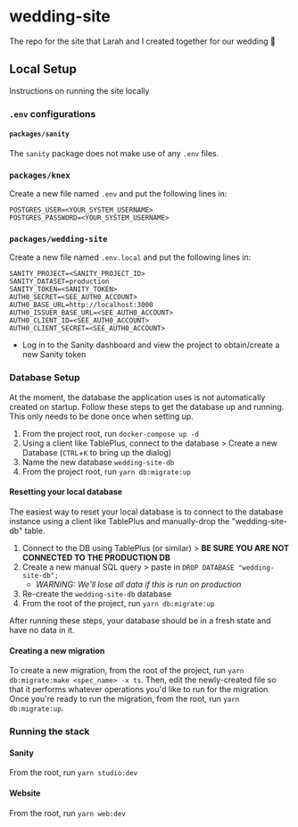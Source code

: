 # wedding-site

The repo for the site that Larah and I created together for our wedding 🎉

## Local Setup

Instructions on running the site locally

### `.env` configurations

#### `packages/sanity`

The `sanity` package does not make use of any `.env` files.

### `packages/knex`

Create a new file named `.env` and put the following lines in:
```
POSTGRES_USER=<YOUR_SYSTEM_USERNAME>
POSTGRES_PASSWORD=<YOUR_SYSTEM_USERNAME>
```

### `packages/wedding-site`

Create a new file named `.env.local` and put the following lines in:
```
SANITY_PROJECT=<SANITY_PROJECT_ID>
SANITY_DATASET=production
SANITY_TOKEN=<SANITY_TOKEN>
AUTH0_SECRET=<SEE_AUTH0_ACCOUNT>
AUTH0_BASE_URL=http://localhost:3000
AUTH0_ISSUER_BASE_URL=<SEE_AUTH0_ACCOUNT>
AUTH0_CLIENT_ID=<SEE_AUTH0_ACCOUNT>
AUTH0_CLIENT_SECRET=<SEE_AUTH0_ACCOUNT>
```
* Log in to the Sanity dashboard and view the project to obtain/create a new Sanity token

### Database Setup

At the moment, the database the application uses is not automatically created on startup. Follow
these steps to get the database up and running. This only needs to be done once when setting up.

1. From the project root, run `docker-compose up -d`
1. Using a client like TablePlus, connect to the database > Create a new Database (`CTRL`+`K` to bring up the dialog)
1. Name the new database `wedding-site-db`
1. From the project root, run `yarn db:migrate:up`

#### Resetting your local database
The easiest way to reset your local database is to connect to the database instance using a client like TablePlus 
and manually-drop the "wedding-site-db" table.

1. Connect to the DB using TablePlus (or similar) > **BE SURE YOU ARE NOT CONNECTED TO THE PRODUCTION DB**
1. Create a new manual SQL query > paste in `DROP DATABASE "wedding-site-db";`
    * _WARNING: We'll lose all data if this is run on production_
1. Re-create the `wedding-site-db` database
1. From the root of the project, run `yarn db:migrate:up`

After running these steps, your database should be in a fresh state and have no data in it.

#### Creating a new migration

To create a new migration, from the root of the project, run `yarn db:migrate:make <spec_name> -x ts`. Then, edit
the newly-created file so that it performs whatever operations you'd like to run for the migration. Once you're
ready to run the migration, from the root, run `yarn db:migrate:up`.

### Running the stack

#### Sanity

From the root, run `yarn studio:dev`

#### Website

From the root, run `yarn web:dev`
